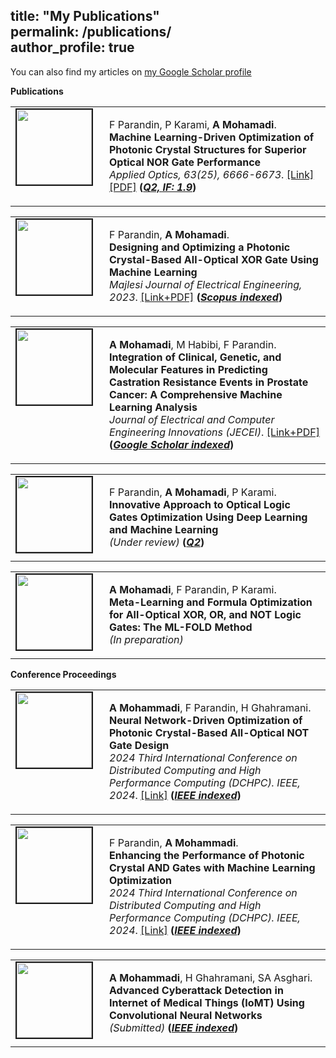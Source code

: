 title: "My Publications"  
permalink: /publications/  
author_profile: true  
---

You can also find my articles on <a href="https://scholar.google.com/citations?user=qetrYAwAAAAJ&hl=en">my Google Scholar profile</a> <br>

<strong>Publications</strong> <br>

<table>
<tbody>
<tr>
  <td style="width:120px; height:120px; vertical-align: top;">
    <img style="float: left; margin-right: 10px" src="https://alirezamohamadiam.github.io/images/1.png" width="120px" height="120px" border="2px solid #bbb">
  </td>
  <td style="height:120px; vertical-align: top;">
    <p>F Parandin, P Karami, <strong>A Mohamadi</strong>. <br><strong>Machine Learning-Driven Optimization of Photonic Crystal Structures for Superior Optical NOR Gate Performance</strong> <br><i>Applied Optics, 63(25), 6666-6673</i>. <a href="https://doi.org/10.1364/AO.529142">[Link]</a> <a href="https://www.researchgate.net/publication/382986319_Machine_learning-driven_optimization_of_photonic_crystal_structures_for_superior_optical_NOR_gate_performance">[PDF]</a> <strong>(<em><u>Q2, IF: 1.9</u></em>)</strong></p>
  </td>
</tr>
</tbody>
</table>

<table>
<tbody>
<tr>
  <td style="width:120px; height:120px; vertical-align: top;">
    <img style="float: left; margin-right: 10px" src="https://alirezamohamadiam.github.io/images/3.png" width="120px" height="120px" border="2px solid #bbb">
  </td>
  <td style="height:120px; vertical-align: top;">
    <p>F Parandin, <strong>A Mohamadi</strong>. <br><strong>Designing and Optimizing a Photonic Crystal-Based All-Optical XOR Gate Using Machine Learning</strong> <br><i>Majlesi Journal of Electrical Engineering, 2023</i>. <a href="https://mjee.isfahan.iau.ir/article_705491.html">[Link+PDF]</a> <strong>(<em><u>Scopus indexed</u></em>)</strong></p>
  </td>
</tr>
</tbody>
</table>

<table>
<tbody>
<tr>
  <td style="width:120px; height:120px; vertical-align: top;">
    <img style="float: left; margin-right: 10px" src="https://alirezamohamadiam.github.io/images/2.png" width="120px" height="120px" border="2px solid #bbb">
  </td>
  <td style="height:120px; vertical-align: top;">
    <p><strong>A Mohamadi</strong>, M Habibi, F Parandin. <br><strong>Integration of Clinical, Genetic, and Molecular Features in Predicting Castration Resistance Events in Prostate Cancer: A Comprehensive Machine Learning Analysis</strong> <br><i>Journal of Electrical and Computer Engineering Innovations (JECEI)</i>. <a href="https://jecei.sru.ac.ir/article_2088.html">[Link+PDF]</a> <strong>(<em><u>Google Scholar indexed</u></em>)</strong></p>
  </td>
</tr>
</tbody>
</table>

<table>
<tbody>
<tr>
  <td style="width:120px; height:120px; vertical-align: top;">
    <img style="float: left; margin-right: 10px" src="https://alirezamohamadiam.github.io/images/4.png" width="120px" height="120px" border="2px solid #bbb">
  </td>
  <td style="height:120px; vertical-align: top;">
    <p>F Parandin, <strong>A Mohamadi</strong>, P Karami. <br><strong>Innovative Approach to Optical Logic Gates Optimization Using Deep Learning and Machine Learning</strong> <br><i>(Under review)</i> <strong>(<em><u>Q2</u></em>)</strong></p>
  </td>
</tr>
</tbody>
</table>

<table>
<tbody>
<tr>
  <td style="width:120px; height:120px; vertical-align: top;">
    <img style="float: left; margin-right: 10px" src="https://alirezamohamadiam.github.io/images/77.jpg" width="120px" height="120px" border="2px solid #bbb">
  </td>
  <td style="height:120px; vertical-align: top;">
    <p><strong>A Mohamadi</strong>, F Parandin, P Karami. <br><strong>Meta-Learning and Formula Optimization for All-Optical XOR, OR, and NOT Logic Gates: The ML-FOLD Method</strong> <br><i>(In preparation)</i></p>
  </td>
</tr>
</tbody>
</table>

<strong>Conference Proceedings</strong> <br>

<table>
<tbody>
<tr>
  <td style="width:120px; height:120px; vertical-align: top;">
    <img style="float: left; margin-right: 10px" src="https://alirezamohamadiam.github.io/images/6.jpg" width="120px" height="120px" border="2px solid #bbb">
  </td>
  <td style="height:120px; vertical-align: top;">
    <p><strong>A Mohammadi</strong>, F Parandin, H Ghahramani. <br><strong>Neural Network-Driven Optimization of Photonic Crystal-Based All-Optical NOT Gate Design</strong> <br><i>2024 Third International Conference on Distributed Computing and High Performance Computing (DCHPC). IEEE, 2024</i>. <a href="https://ieeexplore.ieee.org/document/10454088">[Link]</a> <strong>(<em><u>IEEE indexed</u></em>)</strong></p>
  </td>
</tr>
</tbody>
</table>

<table>
<tbody>
<tr>
  <td style="width:120px; height:120px; vertical-align: top;">
    <img style="float: left; margin-right: 10px" src="https://alirezamohamadiam.github.io/images/dd.png" width="120px" height="120px" border="2px solid #bbb">
  </td>
  <td style="height:120px; vertical-align: top;">
    <p>F Parandin, <strong>A Mohammadi</strong>. <br><strong>Enhancing the Performance of Photonic Crystal AND Gates with Machine Learning Optimization</strong> <br><i>2024 Third International Conference on Distributed Computing and High Performance Computing (DCHPC). IEEE, 2024</i>. <a href="https://ieeexplore.ieee.org/abstract/document/10454025">[Link]</a> <strong>(<em><u>IEEE indexed</u></em>)</strong></p>
  </td>
</tr>
</tbody>
</table>

<table>
<tbody>
<tr>
  <td style="width:120px; height:120px; vertical-align: top;">
    <img style="float: left; margin-right: 10px" src="https://alirezamohamadiam.github.io/images/88.jpg" width="120px" height="120px" border="2px solid #bbb">
  </td>
  <td style="height:120px; vertical-align: top;">
    <p><strong>A Mohammadi</strong>, H Ghahramani, SA Asghari. <br><strong>Advanced Cyberattack Detection in Internet of Medical Things (IoMT) Using Convolutional Neural Networks</strong> <br><i>(Submitted)</i> <strong>(<em><u>IEEE indexed</u></em>)</strong></p>
  </td>
</tr>
</tbody>
</table>
